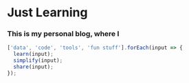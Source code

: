 # Just Learning

### This is my personal blog, where I

```js
['data', 'code', 'tools', 'fun stuff'].forEach(input => {
  learn(input);
  simplify(input);
  share(input);
});
```